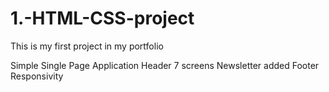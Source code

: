 # 1.-HTML-CSS-project
This is my first project in my portfolio

Simple Single Page Application
Header
7 screens
Newsletter added
Footer
Responsivity